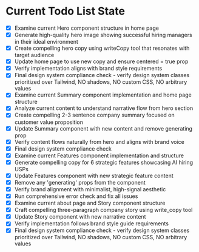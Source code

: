 <!-- DO NOT EDIT - Managed by todo_list tool -->
<!-- Updated: 2025-09-28T16:59:25.681Z -->

# Current Todo List State

- [x] Examine current Hero component structure in home page
- [x] Generate high-quality hero image showing successful hiring managers in their ideal environment
- [x] Create compelling hero copy using writeCopy tool that resonates with target audience
- [x] Update home page to use new copy and ensure centered = true prop
- [x] Verify implementation aligns with brand style requirements
- [x] Final design system compliance check - verify design system classes prioritized over Tailwind, NO shadows, NO custom CSS, NO arbitrary values
- [x] Examine current Summary component implementation and home page structure
- [x] Analyze current content to understand narrative flow from hero section
- [x] Create compelling 2-3 sentence company summary focused on customer value proposition
- [x] Update Summary component with new content and remove generating prop
- [x] Verify content flows naturally from hero and aligns with brand voice
- [x] Final design system compliance check
- [x] Examine current Features component implementation and structure
- [x] Generate compelling copy for 6 strategic features showcasing AI hiring USPs
- [x] Update Features component with new strategic feature content
- [x] Remove any 'generating' props from the component
- [x] Verify brand alignment with minimalist, high-signal aesthetic
- [x] Run comprehensive error check and fix all issues
- [x] Examine current about page and Story component structure
- [x] Craft compelling three-paragraph company story using write_copy tool
- [x] Update Story component with new narrative content
- [x] Verify implementation follows brand style guide requirements
- [x] Final design system compliance check - verify design system classes prioritized over Tailwind, NO shadows, NO custom CSS, NO arbitrary values
